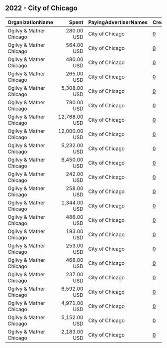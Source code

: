 ## 2022 - City of Chicago 
|OrganizationName|Spent|PayingAdvertiserNames|CreativeUrls|Impressions|Genders|AgeBrackets|CountryCodes|BillingAddresses|CandidateBallotInformation|
|:---|---:|:---|:---|---:|:---|:---|:---|:---|:---|
|Ogilvy & Mather Chicago|280.00 USD|City of Chicago|[0](https://www.snap.com/political-ads/asset/a6203280707cc32e5fc54e5df7eb832fd173acb1017756c7bfc055e3069cfbfc?mediaType=mp4)|45,762||21+|united states|"333 N Green St, Floor 15,Chicago,60607,US"||
|Ogilvy & Mather Chicago|564.00 USD|City of Chicago|[0](https://www.snap.com/political-ads/asset/026265594a40ef821491ed6acc64ebb089f48c7f15a3405895dc50b972efc950?mediaType=jpg)|32,036||21+|united states|"333 N Green St, Floor 15,Chicago,60607,US"||
|Ogilvy & Mather Chicago|480.00 USD|City of Chicago|[0](https://www.snap.com/political-ads/asset/3c9498c1124a6757ce89ed1546de36097a4c104dc3e12f2c036e364a6d8a1525?mediaType=mp4)|27,824||21+|united states|"333 N Green St, Floor 15,Chicago,60607,US"||
|Ogilvy & Mather Chicago|265.00 USD|City of Chicago|[0](https://www.snap.com/political-ads/asset/c6ba180a99b872831fd95c6db92d8f610d219216cdaaa7c2182a6283e67fbfda?mediaType=mp4)|43,313||21+|united states|"333 N Green St, Floor 15,Chicago,60607,US"||
|Ogilvy & Mather Chicago|5,308.00 USD|City of Chicago|[0](https://www.snap.com/political-ads/asset/67714f1e2ba530f68fd30912b1e361a2509c585714791b9611799a01162a20aa?mediaType=mp4)|195,384||21+|united states|"333 N Green St, Floor 15,Chicago,60607,US"||
|Ogilvy & Mather Chicago|780.00 USD|City of Chicago|[0](https://www.snap.com/political-ads/asset/111c464b4582179d6f2a1154bdeadb89351638af05845f0a4449a36889f71c59?mediaType=mp4)|117,820||18+|united states|"333 N Green St, Floor 15,Chicago,60607,US"||
|Ogilvy & Mather Chicago|12,768.00 USD|City of Chicago|[0](https://www.snap.com/political-ads/asset/4559a30759ef90120b80c715997ec50661b022508fc1f7b0f4536c2cd7ada83b?mediaType=png)|1,901,083||18+|united states|"333 N Green St, Floor 15,Chicago,60607,US"||
|Ogilvy & Mather Chicago|12,000.00 USD|City of Chicago|[0](https://www.snap.com/political-ads/asset/6709fddc31bc51dcb5f00df395f12727e69001c8ad2357338c8c3e8c5160d29a?mediaType=mp4)|1,647,681||30-|united states|"333 N Green St, Floor 15,Chicago,60607,US"||
|Ogilvy & Mather Chicago|5,232.00 USD|City of Chicago|[0](https://www.snap.com/political-ads/asset/a6abc01c2e139e19affd288b77bff22d5db06ce19a52639af14c1c5f80a8624d?mediaType=mp4)|193,392||21+|united states|"333 N Green St, Floor 15,Chicago,60607,US"||
|Ogilvy & Mather Chicago|6,450.00 USD|City of Chicago|[0](https://www.snap.com/political-ads/asset/ddbd2ef4ef51da3d851bb4b80be6928a38d2da39bf3adc531cdf2ef2459014a0?mediaType=jpg)|768,469||18+|united states|"333 N Green St, Floor 15,Chicago,60607,US"||
|Ogilvy & Mather Chicago|242.00 USD|City of Chicago|[0](https://www.snap.com/political-ads/asset/b8c4c1d87f017b44902fedf8d7009466dcbdb75593aa2a64127d3372beb725ab?mediaType=jpeg)|39,756||21+|united states|"333 N Green St, Floor 15,Chicago,60607,US"||
|Ogilvy & Mather Chicago|258.00 USD|City of Chicago|[0](https://www.snap.com/political-ads/asset/22964c11e8e8ff3b460e5afcefcb8a37a15b75932d8a7ea6efd5142f20f1ef94?mediaType=mp4)|41,941||21+|united states|"333 N Green St, Floor 15,Chicago,60607,US"||
|Ogilvy & Mather Chicago|1,344.00 USD|City of Chicago|[0](https://www.snap.com/political-ads/asset/6e210d5b672d4ee1e2c7950ecce6ad47f0002bb7d51baa7290a3d8ebb93a8d93?mediaType=jpg)|145,261||18+|united states|"333 N Green St, Floor 15,Chicago,60607,US"||
|Ogilvy & Mather Chicago|486.00 USD|City of Chicago|[0](https://www.snap.com/political-ads/asset/b35e5923b97c03b9951a2ffcfce6b50c960c93457bbf9103e3494fe0df7dff2e?mediaType=mp4)|27,896||21+|united states|"333 N Green St, Floor 15,Chicago,60607,US"||
|Ogilvy & Mather Chicago|193.00 USD|City of Chicago|[0](https://www.snap.com/political-ads/asset/b2d496bd6f40f8651ed16a5c4e7f6cc52023a7f482cb8983bc8a2ac3349ea4de?mediaType=mp4)|31,498||21+|united states|"333 N Green St, Floor 15,Chicago,60607,US"||
|Ogilvy & Mather Chicago|253.00 USD|City of Chicago|[0](https://www.snap.com/political-ads/asset/fb7516312cf8f132e9e5e3f81714b02aafe6d0677e4b503fba0e71adeefa5c8a?mediaType=jpeg)|41,631||21+|united states|"333 N Green St, Floor 15,Chicago,60607,US"||
|Ogilvy & Mather Chicago|468.00 USD|City of Chicago|[0](https://www.snap.com/political-ads/asset/c467c9e16a8ba026467570f36bfb4d10441babff28b03012ed2f28483de8414d?mediaType=mp4)|26,966||21+|united states|"333 N Green St, Floor 15,Chicago,60607,US"||
|Ogilvy & Mather Chicago|237.00 USD|City of Chicago|[0](https://www.snap.com/political-ads/asset/d2696daf672787e43f85c262b0de5e23b12ec6cdf838a48c4921de14f1694cfa?mediaType=jpeg)|38,860||21+|united states|"333 N Green St, Floor 15,Chicago,60607,US"||
|Ogilvy & Mather Chicago|6,592.00 USD|City of Chicago|[0](https://www.snap.com/political-ads/asset/969047afac7c0716a6c4ddda831295f69ebc82de532971adf578dca9c69fc66f?mediaType=mp4)|890,893||18+|united states|"333 N Green St, Floor 15,Chicago,60607,US"||
|Ogilvy & Mather Chicago|4,971.00 USD|City of Chicago|[0](https://www.snap.com/political-ads/asset/9712fa8ae7d997b684ae23eeff57975a12dbc7eab5d727b5134b83cf7421cd14?mediaType=mp4)|183,852||21+|united states|"333 N Green St, Floor 15,Chicago,60607,US"||
|Ogilvy & Mather Chicago|5,152.00 USD|City of Chicago|[0](https://www.snap.com/political-ads/asset/97286e7dac7d0ef9e0a4178c563753a8f7e1cfcfd3107064d5e4b89d98185111?mediaType=mp4)|190,735||21+|united states|"333 N Green St, Floor 15,Chicago,60607,US"||
|Ogilvy & Mather Chicago|2,183.00 USD|City of Chicago|[0](https://www.snap.com/political-ads/asset/2bc3fc0b8cbec80d5db8f78a961d608aac8948af8f65c3d2b2091cebb25d4e19?mediaType=jpg)|218,991||18+|united states|"333 N Green St, Floor 15,Chicago,60607,US"||
